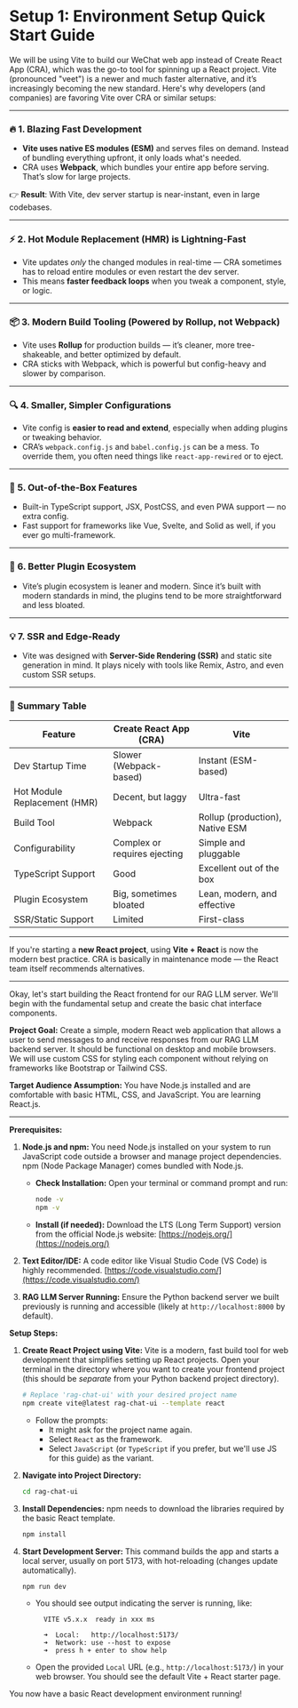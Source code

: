 # Setup 1: Environment Setup Quick Start Guide #

We will be using Vite to build our WeChat web app instead of Create React App (CRA), which was the go-to tool for spinning up a React project. Vite (pronounced "veet") is a newer and much faster alternative, and it’s increasingly becoming the new standard. Here's why developers (and companies) are favoring Vite over CRA or similar setups:

---

### 🔥 1. **Blazing Fast Development**
- **Vite uses native ES modules (ESM)** and serves files on demand. Instead of bundling everything upfront, it only loads what's needed.
- CRA uses **Webpack**, which bundles your entire app before serving. That’s slow for large projects.

👉 **Result**: With Vite, dev server startup is near-instant, even in large codebases.

---

### ⚡ 2. **Hot Module Replacement (HMR) is Lightning-Fast**
- Vite updates *only* the changed modules in real-time — CRA sometimes has to reload entire modules or even restart the dev server.
- This means **faster feedback loops** when you tweak a component, style, or logic.

---

### 📦 3. **Modern Build Tooling (Powered by Rollup, not Webpack)**
- Vite uses **Rollup** for production builds — it’s cleaner, more tree-shakeable, and better optimized by default.
- CRA sticks with Webpack, which is powerful but config-heavy and slower by comparison.

---

### 🔍 4. **Smaller, Simpler Configurations**
- Vite config is **easier to read and extend**, especially when adding plugins or tweaking behavior.
- CRA’s `webpack.config.js` and `babel.config.js` can be a mess. To override them, you often need things like `react-app-rewired` or to eject.

---

### 💾 5. **Out-of-the-Box Features**
- Built-in TypeScript support, JSX, PostCSS, and even PWA support — no extra config.
- Fast support for frameworks like Vue, Svelte, and Solid as well, if you ever go multi-framework.

---

### 🧩 6. **Better Plugin Ecosystem**
- Vite’s plugin ecosystem is leaner and modern. Since it’s built with modern standards in mind, the plugins tend to be more straightforward and less bloated.

---

### 💡 7. **SSR and Edge-Ready**
- Vite was designed with **Server-Side Rendering (SSR)** and static site generation in mind. It plays nicely with tools like Remix, Astro, and even custom SSR setups.

---

### 🎯 Summary Table

| Feature                        | Create React App (CRA)      | Vite                             |
|-------------------------------|------------------------------|----------------------------------|
| Dev Startup Time              | Slower (Webpack-based)       | Instant (ESM-based)              |
| Hot Module Replacement (HMR)  | Decent, but laggy            | Ultra-fast                       |
| Build Tool                    | Webpack                      | Rollup (production), Native ESM  |
| Configurability               | Complex or requires ejecting | Simple and pluggable             |
| TypeScript Support            | Good                         | Excellent out of the box         |
| Plugin Ecosystem              | Big, sometimes bloated       | Lean, modern, and effective      |
| SSR/Static Support            | Limited                      | First-class                      |

---

If you're starting a **new React project**, using **Vite + React** is now the modern best practice. CRA is basically in maintenance mode — the React team itself recommends alternatives.

***

Okay, let's start building the React frontend for our RAG LLM server. We'll begin with the fundamental setup and create the basic chat interface components.

**Project Goal:** Create a simple, modern React web application that allows a user to send messages to and receive responses from our RAG LLM backend server. It should be functional on desktop and mobile browsers. We will use custom CSS for styling each component without relying on frameworks like Bootstrap or Tailwind CSS.

**Target Audience Assumption:** You have Node.js installed and are comfortable with basic HTML, CSS, and JavaScript. You are learning React.js.

---

**Prerequisites:**

1.  **Node.js and npm:** You need Node.js installed on your system to run JavaScript code outside a browser and manage project dependencies. npm (Node Package Manager) comes bundled with Node.js.
    *   **Check Installation:** Open your terminal or command prompt and run:
        ```bash
        node -v
        npm -v
        ```
    *   **Install (if needed):** Download the LTS (Long Term Support) version from the official Node.js website: [https://nodejs.org/](https://nodejs.org/)

2.  **Text Editor/IDE:** A code editor like Visual Studio Code (VS Code) is highly recommended. [https://code.visualstudio.com/](https://code.visualstudio.com/)

3.  **RAG LLM Server Running:** Ensure the Python backend server we built previously is running and accessible (likely at `http://localhost:8000` by default).

**Setup Steps:**

1.  **Create React Project using Vite:** Vite is a modern, fast build tool for web development that simplifies setting up React projects. Open your terminal in the directory where you want to create your frontend project (this should be *separate* from your Python backend project directory).
    ```bash
    # Replace 'rag-chat-ui' with your desired project name
    npm create vite@latest rag-chat-ui --template react
    ```
    *   Follow the prompts:
        *   It might ask for the project name again.
        *   Select `React` as the framework.
        *   Select `JavaScript` (or `TypeScript` if you prefer, but we'll use JS for this guide) as the variant.

2.  **Navigate into Project Directory:**
    ```bash
    cd rag-chat-ui
    ```

3.  **Install Dependencies:** npm needs to download the libraries required by the basic React template.
    ```bash
    npm install
    ```

4.  **Start Development Server:** This command builds the app and starts a local server, usually on port 5173, with hot-reloading (changes update automatically).
    ```bash
    npm run dev
    ```
    *   You should see output indicating the server is running, like:
        ```
          VITE v5.x.x  ready in xxx ms

          ➜  Local:   http://localhost:5173/
          ➜  Network: use --host to expose
          ➜  press h + enter to show help
        ```
    *   Open the provided `Local` URL (e.g., `http://localhost:5173/`) in your web browser. You should see the default Vite + React starter page.

You now have a basic React development environment running!
